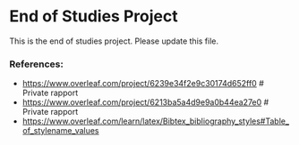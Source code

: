 # End of Studies Project

This is the end of studies project. Please update this file.

### **References:**

- https://www.overleaf.com/project/6239e34f2e9c30174d652ff0 # Private rapport
- https://www.overleaf.com/project/6213ba5a4d9e9a0b44ea27e0 # Private rapport
- https://www.overleaf.com/learn/latex/Bibtex_bibliography_styles#Table_of_stylename_values
